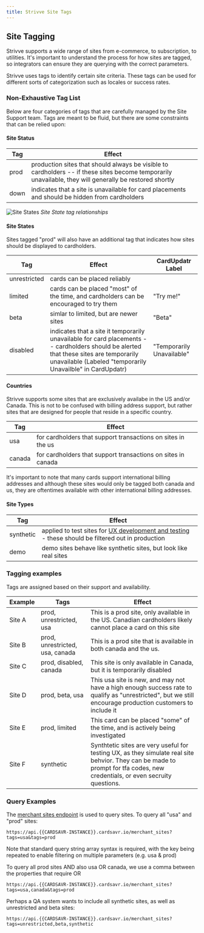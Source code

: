 ```yaml
---
title: Strivve Site Tags
---
```


## Site Tagging
Strivve supports a wide range of sites from e-commerce, to subscription, to utilities.  It's important to understand the process for how sites are tagged, so integrators can ensure they are querying with the correct parameters.

Strivve uses tags to identify certain site criteria.  These tags can be used for different sorts of categorization such as locales or success rates.  

### Non-Exhaustive Tag List

Below are four categories of tags that are carefully managed by the Site Support team. Tags are meant to be fluid, but there
are some constraints that can be relied upon:

#### Site Status

Tag          | Effect             
------------ | ----------------- 
prod         | production sites that should always be visible to cardholders -- if these sites become temporarily unavailable, they will generally be restored shortly
down         | indicates that a site is unavailable for card placements and should be hidden from cardholders

![Site States](/images/site_states.jpg)
*Site State tag relationships*

#### Site States

Sites tagged "prod" will also have an additional tag that indicates how sites should be displayed to cardholders.

Tag          | Effect                                                                                | CardUpdatr Label
------------ | --------------------------------------------------------------------------------------|------------------
unrestricted | cards can be placed reliably 
limited      | cards can be placed "most" of the time, and cardholders can be encouraged to try them | "Try me!" 
beta         | simlar to limited, but are newer sites                                              | "Beta"
disabled     | indicates that a site it temporarily unavailable for card placements -- cardholders should be alerted that these sites are temporarily unavailable (Labeled "temporarily Unavailble" in CardUpdatr)                   | "Temporarily Unavailable"

#### Countries

Strivve supports some sites that are exclusively availabe in the US and/or Canada. This is not to be confused with
billing address support, but rather sites that are designed for people that reside in a specific country.

Tag          | Effect             
------------ | ----------------- 
usa          | for cardholders that support transactions on sites in the us
canada       | for cardholders that support transactions on sites in canada

It's important to note that many cards support international billing addresses and although these sites would only be tagged both canada and us, they are oftentimes available with other international billing addresses.

#### Site Types

Tag          | Effect
------------ | ----------------- 
synthetic    | applied to test sites for [UX development and testing](/testing/site-testing) - these should be filtered out in production
demo         | demo sites behave like synthetic sites, but look like real sites

### Tagging examples

Tags are assigned based on their support and availability. 

Example      | Tags                    | Effect
------------ | ------------------------| --------------------
Site A       | prod, unrestricted, usa | This is a prod site, only available in the US.  Canadian cardholders likely cannot place a card on this site
Site B       | prod, unrestricted, usa, canada | This is a prod site that is available in both canada and the us.
Site C       | prod, disabled, canada  | This site is only available in Canada, but it is temporarily disabled
Site D       | prod, beta, usa         | This usa site is new, and may not have a high enough success rate to qualify as "unrestricted", but we still encourage production customers to include it
Site E       | prod, limited           | This card can be placed "some" of the time, and is actively being investigated
Site F       | synthetic               | Synthtetic sites are very useful for testing UX, as they simulate real site behvior.  They can be made to prompt for tfa codes, new credentials, or even secruity questions. 

### Query Examples

The [merchant sites endpoint](https://swch.github.io/slate/#get-merchant-site) is used to query sites.  To query all "usa" and "prod" sites:

```
https://api.{{CARDSAVR-INSTANCE}}.cardsavr.io/merchant_sites?tags=usa&tags=prod
```

Note that standard query string array syntax is required, with the key being repeated to enable filtering on multiple parameters (e.g. usa & prod) 

To query all prod sites AND also usa OR canada, we use a comma between the properties that require OR
```
https://api.{{CARDSAVR-INSTANCE}}.cardsavr.io/merchant_sites?tags=usa,canada&tags=prod
```

Perhaps a QA system wants to include all synthetic sites, as well as unrestricted and beta sites:
```
https://api.{{CARDSAVR-INSTANCE}}.cardsavr.io/merchant_sites?tags=unrestricted,beta,synthetic
```
